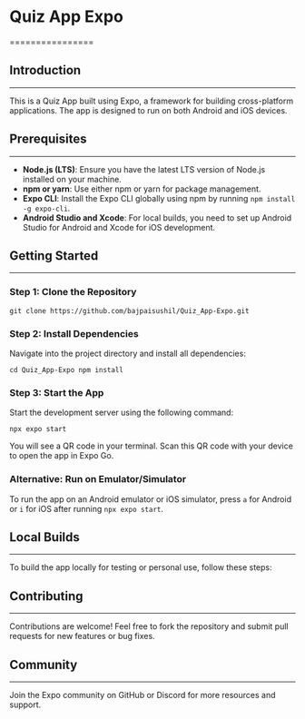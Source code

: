 # Quiz App Expo
================

## Introduction
------------

This is a Quiz App built using Expo, a framework for building cross-platform applications. The app is designed to run on both Android and iOS devices.

## Prerequisites
-------------

- **Node.js (LTS)**: Ensure you have the latest LTS version of Node.js installed on your machine.
- **npm or yarn**: Use either npm or yarn for package management.
- **Expo CLI**: Install the Expo CLI globally using npm by running `npm install -g expo-cli`.
- **Android Studio and Xcode**: For local builds, you need to set up Android Studio for Android and Xcode for iOS development.

## Getting Started
--------------

### Step 1: Clone the Repository

`git clone https://github.com/bajpaisushil/Quiz_App-Expo.git`


### Step 2: Install Dependencies

Navigate into the project directory and install all dependencies:

`cd Quiz_App-Expo
npm install`


### Step 3: Start the App

Start the development server using the following command:

`npx expo start
`


You will see a QR code in your terminal. Scan this QR code with your device to open the app in Expo Go.

### Alternative: Run on Emulator/Simulator

To run the app on an Android emulator or iOS simulator, press `a` for Android or `i` for iOS after running `npx expo start`.

## Local Builds
-------------

To build the app locally for testing or personal use, follow these steps:


## Contributing
------------

Contributions are welcome! Feel free to fork the repository and submit pull requests for new features or bug fixes.

## Community
----------

Join the Expo community on GitHub or Discord for more resources and support.
